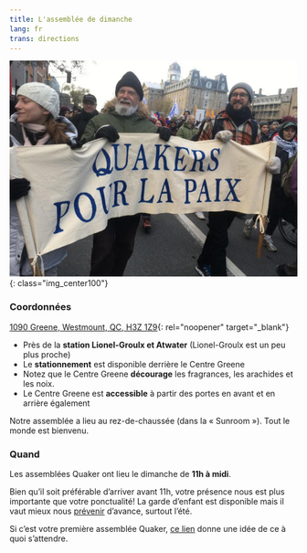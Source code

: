 ```yaml
---
title: L'assemblée de dimanche
lang: fr
trans: directions
---
```

![Quakers pour la paix](assets/images/mtl_homepage3.jpg){: class="img_center100"}

### Coordonnées

[1090 Greene, Westmount, QC, H3Z 1Z9](https://www.google.com/maps/search/1090%20Greene,%20Westmount,%20QC,%20H3Z%201Z9){: rel="noopener" target="_blank"}

* Près de la **station Lionel-Groulx et Atwater** (Lionel-Groulx est un peu plus proche)
* Le **stationnement** est disponible derrière le Centre Greene
* Notez que le Centre Greene **décourage** les fragrances, les arachides et les noix.
* Le Centre Greene est **accessible** à partir des portes en avant et en arrière également

Notre assemblée a lieu au rez-de-chaussée (dans la « Sunroom »). Tout le monde est bienvenu.

### Quand

Les assemblées Quaker ont lieu le dimanche de **11h à midi**.

Bien qu’il soit préférable d’arriver avant 11h, votre présence nous est plus importante que votre ponctualité! La garde d’enfant est disponible mais il vaut mieux nous [prévenir](contact-fr.html) d’avance, surtout l’été.

Si c’est votre première assemblée Quaker, [ce lien](a_propos.html) donne une idée de ce à quoi s’attendre.

